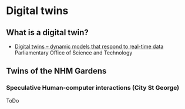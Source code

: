 # Digital twins

## What is a digital twin?

- [Digital twins – dynamic models that respond to real-time data](https://post.parliament.uk/digital-twins-dynamic-models-that-respond-to-real-time-data/) Parliamentary Office of Science and Technology

## Twins of the NHM Gardens

### Speculative Human-computer interactions (City St George)

ToDo